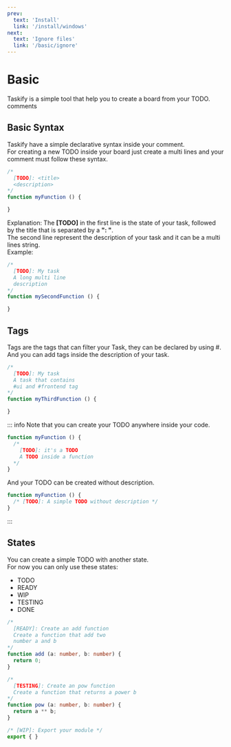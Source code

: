 ```yaml
---
prev:
  text: 'Install'
  link: '/install/windows'
next:
  text: 'Ignore files'
  link: '/basic/ignore'
---
```


# Basic

Taskify is a simple tool that help you to create a board from your TODO.
comments

## Basic Syntax

Taskify have a simple declarative syntax inside your comment.  
For creating a new TODO inside your board just create a multi lines
and your comment must follow these syntax.

```js
/*
  [TODO]: <title>
  <description>
*/
function myFunction () {

}
```
Explanation: The **[TODO]** in the first line is the state of your task, followed by the title 
that is separated by a **": "**.  
The second line represent the description of your task and it can be a multi lines string.  
Example:

```js
/*
  [TODO]: My task
  A long multi line
  description
*/
function mySecondFunction () {

}
```
## Tags

Tags are the tags that can filter your Task, they can be declared by using #.  
And you can add tags inside the description of your task.  

```js
/*
  [TODO]: My task
  A task that contains
  #ui and #frontend tag
*/
function myThirdFunction () {

}

```

::: info
Note that you can create your TODO anywhere inside your code.
```js
function myFunction () {
  /*
    [TODO]: it's a TODO
    A TODO inside a function
  */
}
```
And your TODO can be created without description.
```js
function myFunction () {
  /* [TODO]: A simple TODO without description */
}
```
:::

## States
You can create a simple TODO with another state.  
For now you can only use these states:
  - TODO
  - READY
  - WIP
  - TESTING
  - DONE

```ts
/*
  [READY]: Create an add function
  Create a function that add two
  number a and b
*/
function add (a: number, b: number) {
  return 0;
}

/*
  [TESTING]: Create an pow function
  Create a function that returns a power b
*/
function pow (a: number, b: number) {
  return a ** b;
}

/* [WIP]: Export your module */
export { }
```